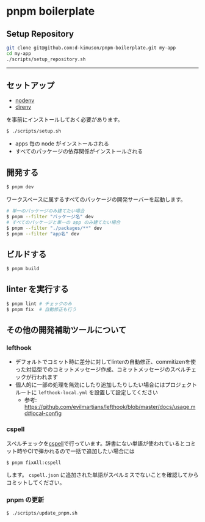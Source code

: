 # pnpm boilerplate

## Setup Repository

```bash
git clone git@github.com:d-kimuson/pnpm-boilerplate.git my-app
cd my-app
./scripts/setup_repository.sh
```

---

## セットアップ

- [nodenv](https://github.com/nodenv/nodenv)
- [direnv](https://github.com/direnv/direnv)

を事前にインストールしておく必要があります。

```bash
$ ./scripts/setup.sh
```

- apps 毎の node がインストールされる
- すべてのパッケージの依存関係がインストールされる

## 開発する

```bash
$ pnpm dev
```

ワークスペースに属するすべてのパッケージの開発サーバーを起動します。

```bash
# 単一のパッケージのみ建てたい場合
$ pnpm --filter "パッケージ名" dev
# すべてのパッケージと単一の app のみ建てたい場合
$ pnpm --filter "./packages/**" dev
$ pnpm --filter "app名" dev
```

## ビルドする

```bash
$ pnpm build
```

## linter を実行する

```bash
$ pnpm lint # チェックのみ
$ pnpm fix  # 自動修正も行う
```

## その他の開発補助ツールについて

### lefthook

- デフォルトでコミット時に差分に対してlinterの自動修正、commitizenを使った対話型でのコミットメッセージ作成、コミットメッセージのスペルチェックが行われます
- 個人的に一部の処理を無効にしたり追加したりしたい場合にはプロジェクトルートに `lefthook-local.yml` を設置して設定してください
  - 参考: https://github.com/evilmartians/lefthook/blob/master/docs/usage.md#local-config

### cspell

スペルチェックを[cspell](https://cspell.org/)で行っています。辞書にない単語が使われているとコミット時やCIで弾かれるので一括で追加したい場合には

```bash
$ pnpm fixAll:cspell
```

します。
`cspell.json` に追加された単語がスペルミスでないことを確認してからコミットしてください。

### pnpm の更新

```bash
$ ./scripts/update_pnpm.sh
```

